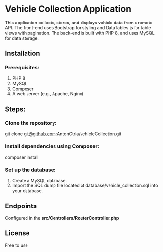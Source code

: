 # Vehicle Collection Application

This application collects, stores, and displays vehicle data from a remote API. 
The front-end uses Bootstrap for styling and DataTables.js for table views with pagination. 
The back-end is built with PHP 8, and uses MySQL for data storage.

## Installation

### Prerequisites:
1. PHP 8
2. MySQL
3. Composer
4. A web server (e.g., Apache, Nginx)

## Steps:

### Clone the repository:
git clone git@github.com:AntonCtrla/vehicleCollection.git

### Install dependencies using Composer:
composer install

### Set up the database:
1. Create a MySQL database.
2. Import the SQL dump file located at database/vehicle_collection.sql into your database.

## Endpoints

Configured in the **src/Controllers/RouterController.php**

## License

Free to use
